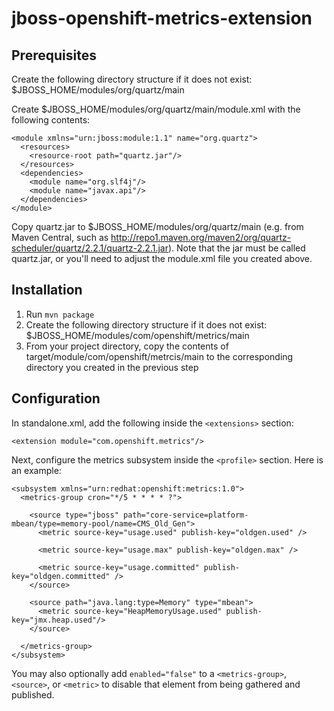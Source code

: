 # jboss-openshift-metrics-extension

## Prerequisites

Create the following directory structure if it does not exist: $JBOSS_HOME/modules/org/quartz/main

Create $JBOSS_HOME/modules/org/quartz/main/module.xml with the following contents:

    <module xmlns="urn:jboss:module:1.1" name="org.quartz">
      <resources>
        <resource-root path="quartz.jar"/>
      </resources>
      <dependencies>
        <module name="org.slf4j"/>
        <module name="javax.api"/>
      </dependencies>
    </module>

Copy quartz.jar to $JBOSS_HOME/modules/org/quartz/main (e.g. from Maven Central, such as http://repo1.maven.org/maven2/org/quartz-scheduler/quartz/2.2.1/quartz-2.2.1.jar). Note that the jar must be called quartz.jar, or you'll need to adjust the module.xml file you created above.

## Installation

1. Run `mvn package`
1. Create the following directory structure if it does not exist: $JBOSS_HOME/modules/com/openshift/metrics/main
1. From your project directory, copy the contents of target/module/com/openshift/metrcis/main to the corresponding directory you created in the previous step

## Configuration

In standalone.xml, add the following inside the `<extensions>` section:

`<extension module="com.openshift.metrics"/>`

Next, configure the metrics subsystem inside the `<profile>` section. Here is an example:

    <subsystem xmlns="urn:redhat:openshift:metrics:1.0">
      <metrics-group cron="*/5 * * * * ?">

        <source type="jboss" path="core-service=platform-mbean/type=memory-pool/name=CMS_Old_Gen">
          <metric source-key="usage.used" publish-key="oldgen.used" />

          <metric source-key="usage.max" publish-key="oldgen.max" />

          <metric source-key="usage.committed" publish-key="oldgen.committed" />
        </source>

        <source path="java.lang:type=Memory" type="mbean">
          <metric source-key="HeapMemoryUsage.used" publish-key="jmx.heap.used"/>
        </source>

      </metrics-group>
    </subsystem>

You may also optionally add `enabled="false"` to a `<metrics-group>`, `<source>`, or `<metric>` to disable that element from being gathered and published.

